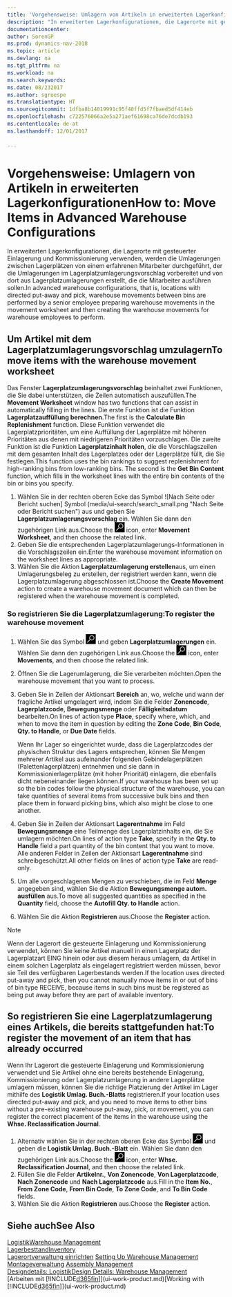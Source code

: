 ```yaml
---
title: 'Vorgehensweise: Umlagern von Artikeln in erweiterten Lagerkonfigurationen'
description: "In erweiterten Lagerkonfigurationen, die Lagerorte mit gesteuerter Einlagerung und Kommissionierung verwenden, werden die Umlagerungen zwischen Lagerplätzen von einem erfahrenen Mitarbeiter durchgeführt, der die Umlagerungen im Lagerplatzumlagerungsvorschlag vorbereitet und von dort aus Lagerplatzumlagerungen erstellt, die die Mitarbeiter ausführen sollen."
documentationcenter: 
author: SorenGP
ms.prod: dynamics-nav-2018
ms.topic: article
ms.devlang: na
ms.tgt_pltfrm: na
ms.workload: na
ms.search.keywords: 
ms.date: 08/232017
ms.author: sgroespe
ms.translationtype: HT
ms.sourcegitcommit: 1dfba8b14019991c95f40ffd5f7fbaed5df414eb
ms.openlocfilehash: c722576066a2e5a271aef61698ca76de7dcdb193
ms.contentlocale: de-at
ms.lasthandoff: 12/01/2017

---
```

# <a name="how-to-move-items-in-advanced-warehouse-configurations"></a><span data-ttu-id="002ed-103">Vorgehensweise: Umlagern von Artikeln in erweiterten Lagerkonfigurationen</span><span class="sxs-lookup"><span data-stu-id="002ed-103">How to: Move Items in Advanced Warehouse Configurations</span></span>
<span data-ttu-id="002ed-104">In erweiterten Lagerkonfigurationen, die Lagerorte mit gesteuerter Einlagerung und Kommissionierung verwenden, werden die Umlagerungen zwischen Lagerplätzen von einem erfahrenen Mitarbeiter durchgeführt, der die Umlagerungen im Lagerplatzumlagerungsvorschlag vorbereitet und von dort aus Lagerplatzumlagerungen erstellt, die die Mitarbeiter ausführen sollen.</span><span class="sxs-lookup"><span data-stu-id="002ed-104">In advanced warehouse configurations, that is, locations with directed put-away and pick, warehouse movements between bins are performed by a senior employee preparing warehouse movements in the movement worksheet and then creating the warehouse movements for warehouse employees to perform.</span></span>  

## <a name="to-move-items-with-the-warehouse-movement-worksheet"></a><span data-ttu-id="002ed-105">Um Artikel mit dem Lagerplatzumlagerungsvorschlag umzulagern</span><span class="sxs-lookup"><span data-stu-id="002ed-105">To move items with the warehouse movement worksheet</span></span>
<span data-ttu-id="002ed-106">Das Fenster **Lagerplatzumlagerungsvorschlag** beinhaltet zwei Funktionen, die Sie dabei unterstützen, die Zeilen automatisch auszufüllen.</span><span class="sxs-lookup"><span data-stu-id="002ed-106">The **Movement Worksheet** window has two functions that can assist in automatically filling in the lines.</span></span> <span data-ttu-id="002ed-107">Die erste Funktion ist die Funktion **Lagerplatzauffüllung berechnen**.</span><span class="sxs-lookup"><span data-stu-id="002ed-107">The first is the **Calculate Bin Replenishment** function.</span></span> <span data-ttu-id="002ed-108">Diese Funktion verwendet die Lagerplatzprioritäten, um eine Auffüllung der Lagerplätze mit höheren Prioritäten aus denen mit niedrigeren Prioritäten vorzuschlagen. Die zweite Funktion ist die Funktion **Lagerplatzinhalt holen**, die die Vorschlagszeilen mit dem gesamten Inhalt des Lagerplatzes oder der Lagerplätze füllt, die Sie festlegen.</span><span class="sxs-lookup"><span data-stu-id="002ed-108">This function uses the bin rankings to suggest replenishment for high-ranking bins from low-ranking bins. The second is the **Get Bin Content** function, which fills in the worksheet lines with the entire bin contents of the bin or bins you specify.</span></span>

1.  <span data-ttu-id="002ed-109">Wählen Sie in der rechten oberen Ecke das Symbol ![Nach Seite oder Bericht suchen] Symbol (media/ui-search/search_small.png "Nach Seite oder Bericht suchen") aus und geben Sie **Lagerplatzumlagerungsvorschlag** ein. Wählen Sie dann den zugehörigen Link aus.</span><span class="sxs-lookup"><span data-stu-id="002ed-109">Choose the ![Search for Page or Report](media/ui-search/search_small.png "Search for Page or Report icon") icon, enter **Movement Worksheet**, and then choose the related link.</span></span>  
2.  <span data-ttu-id="002ed-110">Geben Sie die entsprechenden Lagerplatzumlagerungs-Informationen in die Vorschlagszeilen ein.</span><span class="sxs-lookup"><span data-stu-id="002ed-110">Enter the warehouse movement information on the worksheet lines as appropriate.</span></span>  
3. <span data-ttu-id="002ed-111">Wählen Sie die Aktion **Lagerplatzumlagerung erstellen**aus, um einen Umlagerungsbeleg zu erstellen, der registriert werden kann, wenn die Lagerplatzumlagerung abgeschlossen ist.</span><span class="sxs-lookup"><span data-stu-id="002ed-111">Choose the **Create Movement** action to create a warehouse movement document which can then be registered when the warehouse movement is completed.</span></span>  

### <a name="to-register-the-warehouse-movement"></a><span data-ttu-id="002ed-112">So registrieren Sie die Lagerplatzumlagerung:</span><span class="sxs-lookup"><span data-stu-id="002ed-112">To register the warehouse movement</span></span>  
1.  <span data-ttu-id="002ed-113">Wählen Sie das Symbol ![Nach Seite oder Bericht suchen](media/ui-search/search_small.png "Nach Seite oder Bericht suchen") und geben **Lagerplatzumlagerungen** ein. Wählen Sie dann den zugehörigen Link aus.</span><span class="sxs-lookup"><span data-stu-id="002ed-113">Choose the ![Search for Page or Report](media/ui-search/search_small.png "Search for Page or Report icon") icon, enter **Movements**, and then choose the related link.</span></span>  
2.  <span data-ttu-id="002ed-114">Öffnen Sie die Lagerumlagerung, die Sie verarbeiten möchten.</span><span class="sxs-lookup"><span data-stu-id="002ed-114">Open the warehouse movement that you want to process.</span></span>  
3.  <span data-ttu-id="002ed-115">Geben Sie in Zeilen der Aktionsart **Bereich** an, wo, welche und wann der fragliche Artikel umgelagert wird, indem Sie die Felder **Zonencode**, **Lagerplatzcode**, **Bewegungsmenge** oder **Fälligkeitsdatum** bearbeiten.</span><span class="sxs-lookup"><span data-stu-id="002ed-115">On lines of action type **Place**, specify where, which, and when to move the item in question by editing the **Zone Code**, **Bin Code**, **Qty. to Handle**, or **Due Date** fields.</span></span>  

    <span data-ttu-id="002ed-116">Wenn Ihr Lager so eingerichtet wurde, dass die Lagerplatzcodes der physischen Struktur des Lagers entsprechen, können Sie Mengen mehrerer Artikel aus aufeinander folgenden Gebindelagerplätzen (Palettenlagerplätzen) entnehmen und sie dann in Kommissionierlagerplätze (mit hoher Priorität) einlagern, die ebenfalls dicht nebeneinander liegen können.</span><span class="sxs-lookup"><span data-stu-id="002ed-116">If your warehouse has been set up so the bin codes follow the physical structure of the warehouse, you can take quantities of several items from successive bulk bins and then place them in forward picking bins, which also might be close to one another.</span></span>  
4.  <span data-ttu-id="002ed-117">Geben Sie in Zeilen der Aktionsart **Lagerentnahme** im Feld **Bewegungsmenge** eine Teilmenge des Lagerplatzinhalts ein, die Sie umlagern möchten.</span><span class="sxs-lookup"><span data-stu-id="002ed-117">On lines of action type **Take**, specify in the **Qty. to Handle** field a part quantity of the bin content that you want to move.</span></span> <span data-ttu-id="002ed-118">Alle anderen Felder in Zeilen der Aktionsart **Lagerentnahme** sind schreibgeschützt.</span><span class="sxs-lookup"><span data-stu-id="002ed-118">All other fields on lines of action type **Take** are read-only.</span></span>  
5.  <span data-ttu-id="002ed-119">Um alle vorgeschlagenen Mengen zu verschieben, die im Feld **Menge** angegeben sind, wählen Sie die Aktion **Bewegungsmenge autom. ausfüllen** aus.</span><span class="sxs-lookup"><span data-stu-id="002ed-119">To move all suggested quantities as specified in the **Quantity** field, choose the **Autofill Qty. to Handle** action.</span></span>  
6. <span data-ttu-id="002ed-120">Wählen Sie die Aktion **Registrieren** aus.</span><span class="sxs-lookup"><span data-stu-id="002ed-120">Choose the **Register** action.</span></span>  

> [!NOTE]  
>  <span data-ttu-id="002ed-121">Wenn der Lagerort die gesteuerte Einlagerung und Kommissionierung verwendet, können Sie keine Artikel manuell in einen Lagerplatz der Lagerplatzart EING hinein oder aus diesem heraus umlagern, da Artikel in einem solchen Lagerplatz als eingelagert registriert werden müssen, bevor sie Teil des verfügbaren Lagerbestands werden.</span><span class="sxs-lookup"><span data-stu-id="002ed-121">If the location uses directed put-away and pick, then you cannot manually move items in or out of bins of bin type RECEIVE, because items in such bins must be registered as being put away before they are part of available inventory.</span></span>

## <a name="to-register-the-movement-of-an-item-that-has-already-occurred"></a><span data-ttu-id="002ed-122">So registrieren Sie eine Lagerplatzumlagerung eines Artikels, die bereits stattgefunden hat:</span><span class="sxs-lookup"><span data-stu-id="002ed-122">To register the movement of an item that has already occurred</span></span>  
<span data-ttu-id="002ed-123">Wenn Ihr Lagerort die gesteuerte Einlagerung und Kommissionierung verwendet und Sie Artikel ohne eine bereits bestehende Einlagerung, Kommissionierung oder Lagerplatzumlagerung in andere Lagerplätze umlagern müssen, können Sie die richtige Platzierung der Artikel im Lager mithilfe des **Logistik Umlag. Buch.-Blatts** registrieren.</span><span class="sxs-lookup"><span data-stu-id="002ed-123">If your location uses directed put-away and pick, and you need to move items to other bins without a pre-existing warehouse put-away, pick, or movement, you can register the correct placement of the items in the warehouse using the **Whse. Reclassification Journal**.</span></span>

1.  <span data-ttu-id="002ed-124">Alternativ wählen Sie in der rechten oberen Ecke das Symbol ![Nach Seite oder Bericht suchen](media/ui-search/search_small.png "Nach Seite oder Bericht suchen") und geben die **Logistik Umlag. Buch.-Blatt** ein. Wählen Sie dann den zugehörigen Link aus.</span><span class="sxs-lookup"><span data-stu-id="002ed-124">Choose the ![Search for Page or Report](media/ui-search/search_small.png "Search for Page or Report icon") icon, enter **Whse. Reclassification Journal**, and then choose the related link.</span></span>  
2.  <span data-ttu-id="002ed-125">Füllen Sie die Felder **Artikelnr.**, **Von Zonencode**, **Von Lagerplatzcode**, **Nach Zonencode** und **Nach Lagerplatzcode** aus.</span><span class="sxs-lookup"><span data-stu-id="002ed-125">Fill in the **Item No.**, **From Zone Code**, **From Bin Code**, **To Zone Code**, and **To Bin Code** fields.</span></span>  
3.  <span data-ttu-id="002ed-126">Wählen Sie die Aktion **Registrieren** aus.</span><span class="sxs-lookup"><span data-stu-id="002ed-126">Choose the **Register** action.</span></span>  

## <a name="see-also"></a><span data-ttu-id="002ed-127">Siehe auch</span><span class="sxs-lookup"><span data-stu-id="002ed-127">See Also</span></span>  
[<span data-ttu-id="002ed-128">Logistik</span><span class="sxs-lookup"><span data-stu-id="002ed-128">Warehouse Management</span></span>](warehouse-manage-warehouse.md)  
[<span data-ttu-id="002ed-129">Lagerbesttand</span><span class="sxs-lookup"><span data-stu-id="002ed-129">Inventory</span></span>](inventory-manage-inventory.md)  
<span data-ttu-id="002ed-130">[Lagerortverwaltung einrichten](warehouse-setup-warehouse.md)   </span><span class="sxs-lookup"><span data-stu-id="002ed-130">[Setting Up Warehouse Management](warehouse-setup-warehouse.md)   </span></span>  
<span data-ttu-id="002ed-131">[Montageverwaltung](assembly-assemble-items.md)  </span><span class="sxs-lookup"><span data-stu-id="002ed-131">[Assembly Management](assembly-assemble-items.md)  </span></span>  
[<span data-ttu-id="002ed-132">Designdetails: Logistik</span><span class="sxs-lookup"><span data-stu-id="002ed-132">Design Details: Warehouse Management</span></span>](design-details-warehouse-management.md)  
<span data-ttu-id="002ed-133">[Arbeiten mit [!INCLUDE[d365fin](includes/d365fin_md.md)]](ui-work-product.md)</span><span class="sxs-lookup"><span data-stu-id="002ed-133">[Working with [!INCLUDE[d365fin](includes/d365fin_md.md)]](ui-work-product.md)</span></span>


